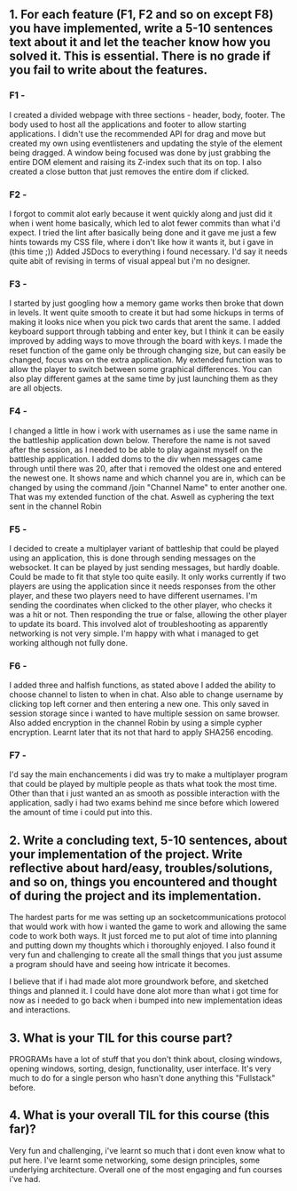 ## 1. For each feature (F1, F2 and so on except F8) you have implemented, write a 5-10 sentences text about it and let the teacher know how you solved it. This is essential. There is no grade if you fail to write about the features.

### F1 -
I created a divided webpage with three sections - header, body, footer. The body used to host all the applications and footer to allow starting applications. I didn't use the recommended API for drag and move but created my own using eventlisteners and updating the style of the element being dragged. A window being focused was done by just grabbing the entire DOM element and raising its Z-index such that its on top.
I also created a close button that just removes the entire dom if clicked.

### F2 -
I forgot to commit alot early because it went quickly along and just did it when i went home basically, which led to alot fewer commits than what i'd expect. I tried the lint after basically being done and it gave me just a few hints towards my CSS file, where i don't like how it wants it, but i gave in (this time ;)) Added JSDocs to everything i found necessary. I'd say it needs quite abit of revising in terms of visual appeal but i'm no designer.

### F3 -
I started by just googling how a memory game works then broke that down in levels. It went quite smooth to create it but had some hickups in terms of making it looks nice when you pick two cards that arent the same. I added keyboard support through tabbing and enter key, but I think it can be easily improved by adding ways to move through the board with keys. I made the reset function of the game only be through changing size, but can easily be changed, focus was on the extra application. My extended function was to allow the player to switch between some graphical differences.  You can also play different games at the same time by just launching them as they are all objects.

### F4 -
I changed a little in how i work with usernames as i use the same name in the battleship application down below. Therefore the name is not saved after the session, as I needed to be able to play against myself on the battleship application. I added doms to the div when messages came through until there was 20, after that i removed the oldest one and entered the newest one. It shows name and which channel you are in, which can be changed by using the command /join "Channel Name" to enter another one. That was my extended function of the chat. Aswell as cyphering the text sent in the channel Robin

### F5 -
I decided to create a multiplayer variant of battleship that could be played using an application, this is done through sending messages on the websocket. It can be played by just sending messages, but hardly doable. Could be made to fit that style too quite easily. It only works currently if two players are using the application since it needs responses from the other player, and these two players need to have different usernames. I'm sending the coordinates when clicked to the other player, who checks it was a hit or not. Then responding the true or false, allowing the other player to update its board. This involved alot of troubleshooting as apparently networking is not very simple. I'm happy with what i managed to get working although not fully done.

### F6 -
I added three and halfish functions, as stated above I added the ability to choose channel to listen to when in chat. Also able to change username by clicking top left corner and then entering a new one. This only saved in session storage since i wanted to have multiple session on same browser. Also added encryption in the channel Robin by using a simple cypher encryption. Learnt later that its not that hard to apply SHA256 encoding.

### F7 -
I'd say the main enchancements i did was try to make a multiplayer program that could be played by multiple people as thats what took the most time. Other than that i just wanted an as smooth as possible interaction with the application, sadly i had two exams behind me since before which lowered the amount of time i could put into this.

## 2. Write a concluding text, 5-10 sentences, about your implementation of the project. Write reflective about hard/easy, troubles/solutions, and so on, things you encountered and thought of during the project and its implementation.
The hardest parts for me was setting up an socketcommunications protocol that would work with how i wanted the game to work and allowing the same code to work both ways. It just forced me to put alot of time into planning and putting down my thoughts which i thoroughly enjoyed. I also found it very fun and challenging to create all the small things that you just assume a program should have and seeing how intricate it becomes.

I believe that if i had made alot more groundwork before, and sketched things and planned it. I could have done alot more than what i got time for now as i needed to go back when i bumped into new implementation ideas and interactions.

## 3. What is your TIL for this course part?
PROGRAMs have a lot of stuff that you don't think about, closing windows, opening windows, sorting, design, functionality, user interface. It's very much to do for a single person who hasn't done anything this "Fullstack" before.

## 4. What is your overall TIL for this course (this far)?
Very fun and challenging, i've learnt so much that i dont even know what to put here. I've learnt some networking, some design principles, some underlying architecture. Overall one of the most engaging and fun courses i've had.
